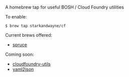 A homebrew tap for useful BOSH / Cloud Foundry utilities

To enable:

```
$ brew tap starkandwayne/cf
```

Current brews offered:

- [spruce](https://github.com/geofffranks/spruce)

Coming soon:
- [cloudfoundry-utils](https://github.com/starkandwayne/cloudfoundry-utils)
- [yaml2json](https://github.com/FIXME)
